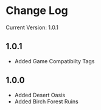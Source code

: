 Change Log
==========

Current Version: 1.0.1

1.0.1
------
* Added Game Compatibilty Tags

1.0.0
-----
* Added Desert Oasis
* Added Birch Forest Ruins